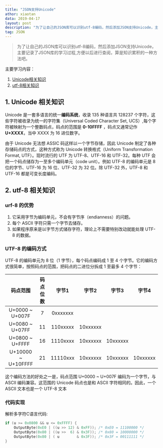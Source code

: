 ```yaml
---
title: "JSON支持Unicode"
athor: xiaotan
data: 2019-04-17
layout: post
description: "为了让自己的JSON库可以识别utf-8编码，然后添加JSON支持Unicode，主要记录了JSON库的学习过程。"
tag: JSON
---
```


 >为了让自己的JSON库可以识别utf-8编码，然后添加JSON支持Unicode，主要记录了JSON库的学习过程,方便以后进行查阅，算是知识累积的一种方法吧。


主要学习内容：
1. [Unicode相关知识](##1.-Unicode-相关知识)
2. [utf-8相关知识](##2.-utf-8-相关知识)

## 1. Unicode 相关知识

Unicode 是一套多语言的统一**编码系统**，收录 135 种语言共 128237 个字符，这些字符被收录为统一的字符集（Universal Coded Character Set, UCS）,每个字符被映射为一个整数码点，码点的范围是 **0-10FFFF** ，码点又通常记作 **U+XXXX**，当中 XXXX 为 16 进位数字。

由于 Unicode 无法想 ASSIC 码这样以一个字节存储，因此 Unicode 制定了各种存储码点的方式，这种方式称为 Unicode 转换格式（Uniform Transformation Format, UTF）。现时流行的 UTF 为 UTF-8、UTF-16 和 UTF-32。每种 UTF 会把一个码点储存为一至多个编码单元（code unit）。例如 UTF-8 的编码单元是 8 位的字节、UTF-16 为 16 位、UTF-32 为 32 位。除 UTF-32 外，UTF-8 和 UTF-16 都是可变长度编码。


## 2. utf-8 相关知识

### urf-8 的优势

1. 它采用字节为编码单元，不会有字节序（endianness）的问题。
2. 每个 ASCII 字符只需一个字节去储存。
3. 如果程序原来是以字节方式储存字符，理论上不需要特别改动就能处理 UTF-8 的数据。

### UTF-8 的编码方式

UTF-8 的编码单元为 8 位（1 字节），每个码点编码成 1 至 4 个字节。它的编码方式很简单，按照码点的范围，把码点的二进位分拆成 1 至最多 4 个字节：

| 码点范围            | 码点位数  | 字节1     | 字节2    | 字节3    | 字节4     |
|:------------------:|:--------:|:--------:|:--------:|:--------:|:--------:|
| U+0000 ~ U+007F    | 7        | 0xxxxxxx |
| U+0080 ~ U+07FF    | 11       | 110xxxxx | 10xxxxxx |
| U+0800 ~ U+FFFF    | 16       | 1110xxxx | 10xxxxxx | 10xxxxxx |
| U+10000 ~ U+10FFFF | 21       | 11110xxx | 10xxxxxx | 10xxxxxx | 10xxxxxx |

这个编码方法的好处之一是，码点范围 U+0000 ~ U+007F 编码为一个字节，与 ASCII 编码兼容。这范围的 Unicode 码点也是和 ASCII 字符相同的。因此，一个 ASCII 文本也是一个 UTF-8 文本

### 代码实现

解析多字符C语言代码:

~~~c
if (u >= 0x0800 && u <= 0xFFFF) {
    OutputByte(0xE0 | ((u >> 12) & 0xFF)); /* 0xE0 = 11100000 */
    OutputByte(0x80 | ((u >>  6) & 0x3F)); /* 0x80 = 10000000 */
    OutputByte(0x80 | ( u        & 0x3F)); /* 0x3F = 00111111 */
}
~~~